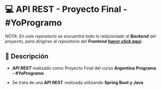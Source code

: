# 💻 API REST - Proyecto Final - #YoProgramo

*NOTA: En este repositorio se encuentra todo lo relacionado al **Backend** del proyecto, para dirigirse al repositorio del **Frontend** **[hacer click aquí](https://github.com/TomiCaratti13/PortafolioFrontenfDinamico "aquí").***

## 📝 Descripción
- ***API REST*** realizado como Proyecto Final del curso **Argentina Programa - #YoProgramo**

- Se trata de una **API REST** realizada utilizando  **Spring Boot y Java**
